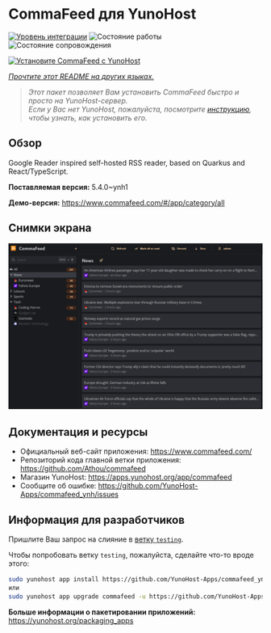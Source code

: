 <!--
Важно: этот README был автоматически сгенерирован <https://github.com/YunoHost/apps/tree/master/tools/readme_generator>
Он НЕ ДОЛЖЕН редактироваться вручную.
-->

# CommaFeed для YunoHost

[![Уровень интеграции](https://apps.yunohost.org/badge/integration/commafeed)](https://ci-apps.yunohost.org/ci/apps/commafeed/)
![Состояние работы](https://apps.yunohost.org/badge/state/commafeed)
![Состояние сопровождения](https://apps.yunohost.org/badge/maintained/commafeed)

[![Установите CommaFeed с YunoHost](https://install-app.yunohost.org/install-with-yunohost.svg)](https://install-app.yunohost.org/?app=commafeed)

*[Прочтите этот README на других языках.](./ALL_README.md)*

> *Этот пакет позволяет Вам установить CommaFeed быстро и просто на YunoHost-сервер.*  
> *Если у Вас нет YunoHost, пожалуйста, посмотрите [инструкцию](https://yunohost.org/install), чтобы узнать, как установить его.*

## Обзор

Google Reader inspired self-hosted RSS reader, based on Quarkus and React/TypeScript.

**Поставляемая версия:** 5.4.0~ynh1

**Демо-версия:** <https://www.commafeed.com/#/app/category/all>

## Снимки экрана

![Снимок экрана CommaFeed](./doc/screenshots/screenshot.png)

## Документация и ресурсы

- Официальный веб-сайт приложения: <https://www.commafeed.com/>
- Репозиторий кода главной ветки приложения: <https://github.com/Athou/commafeed>
- Магазин YunoHost: <https://apps.yunohost.org/app/commafeed>
- Сообщите об ошибке: <https://github.com/YunoHost-Apps/commafeed_ynh/issues>

## Информация для разработчиков

Пришлите Ваш запрос на слияние в [ветку `testing`](https://github.com/YunoHost-Apps/commafeed_ynh/tree/testing).

Чтобы попробовать ветку `testing`, пожалуйста, сделайте что-то вроде этого:

```bash
sudo yunohost app install https://github.com/YunoHost-Apps/commafeed_ynh/tree/testing --debug
или
sudo yunohost app upgrade commafeed -u https://github.com/YunoHost-Apps/commafeed_ynh/tree/testing --debug
```

**Больше информации о пакетировании приложений:** <https://yunohost.org/packaging_apps>
